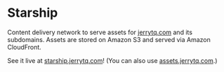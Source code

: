# Starship
Content delivery network to serve assets for [jerrytq.com](https://jerrytq.com) and its subdomains. Assets are stored on Amazon S3 and served via Amazon CloudFront.

See it live at [starship.jerrytq.com](https://starship.jerrytq.com)!
(You can also use [assets.jerrytq.com](https://assets.jerrytq.com).)
